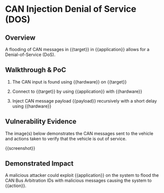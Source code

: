 # CAN Injection Denial of Service (DOS)

## Overview

<!--
Provide a 1-2 sentence description - see http://cveproject.github.io/docs/content/key-details-phrasing.pdf for tips

This format is a good guide:
[VULNTYPE] in [COMPONENT] in [APPLICATION] allows [ATTACKER] to [IMPACT] via [VECTOR] 
-->

A flooding of CAN messages in {{target}} in {{application}} allows for a Denial-of-Service (DoS).

## Walkthrough & PoC

<!--
Provide a step-by-step walkthrough on how to access the vulnerable injection point, and how to exploit the vulnerability.
Adding a dot-pointed walkthrough with relevant screenshots will speed triage time and result in faster rewards!
-->

1. The CAN input is found using {{hardware}} on {{target}}

1. Connect to {{target}} by using {{application}} with {{hardware}}

1. Inject CAN message payload {{payload}} recursively with a short delay using {{hardware}} 

## Vulnerability Evidence

<!--
Your submission MUST include evidence of the vulnerability and not be theoretical in nature.

For an infotainment vulnerability, please include detailed instructions that can be followed to easily demonstrate and reproduce the issue. 
-->

The image(s) below demonstrates the CAN messages sent to the vehicle and actions taken to verify that the vehicle is out of service.

{{screenshot}}

## Demonstrated Impact

<!--
Attempt to completely stop the vehicle for functioning if the infotainment system controls mechanical aspect of the vehicle. If this is possible, provide a full proof-of-concept here.
--> 

A malicious attacker could exploit {{application}} on the system to flood the CAN Bus Arbitration IDs with malicious messages causing the system to {{action}}.

